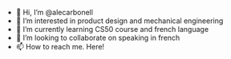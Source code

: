 - 👋 Hi, I’m @alecarbonell
- 👀 I’m interested in product design and mechanical engineering 
- 🌱 I’m currently learning CS50 course and french language
- 💞️ I’m looking to collaborate on speaking in french 
- 📫 How to reach me. Here!

<!---
alecarbonell/alecarbonell is a ✨ special ✨ repository because its `README.md` (this file) appears on your GitHub profile.
You can click the Preview link to take a look at your changes.
--->
